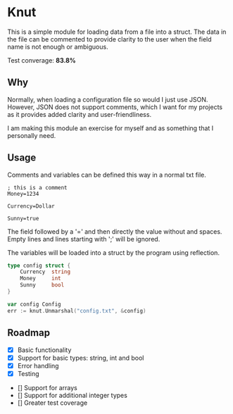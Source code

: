 # Knut

This is a simple module for loading data from a file into a struct.
The data in the file can be commented to provide clarity to the user when the field name is not enough or ambiguous.

Test converage: **83.8%**

## Why
Normally, when loading a configuration file so would I just use JSON. However, JSON does not support comments, which I want for my projects as it provides added clarity and user-friendliness.


I am making this module an exercise for myself and as something that I personally need.

## Usage

Comments and variables can be defined this way in a normal txt file.
```
; this is a comment
Money=1234

Currency=Dollar

Sunny=true
```

The field followed by a '=' and then directly the value without and spaces. Empty lines and lines starting with ';' will be ignored.

The variables will be loaded into a struct by the program using reflection.

```go
type config struct {
    Currency  string
    Money     int
    Sunny     bool
}

var config Config
err := knut.Unmarshal("config.txt", &config)
```

## Roadmap
- [X] Basic functionality
- [X] Support for basic types: string, int and bool
- [X] Error handling
- [X] Testing
- [] Support for arrays
- [] Support for additional integer types
- [] Greater test coverage

